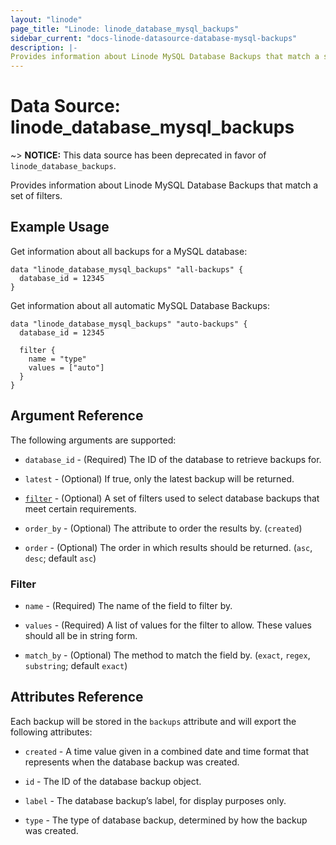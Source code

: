 ```yaml
---
layout: "linode"
page_title: "Linode: linode_database_mysql_backups"
sidebar_current: "docs-linode-datasource-database-mysql-backups"
description: |-
Provides information about Linode MySQL Database Backups that match a set of filters.
---
```


# Data Source: linode\_database\_mysql\_backups

~> **NOTICE:** This data source has been deprecated in favor of `linode_database_backups`.

Provides information about Linode MySQL Database Backups that match a set of filters.

## Example Usage

Get information about all backups for a MySQL database:

```hcl
data "linode_database_mysql_backups" "all-backups" {
  database_id = 12345
}
```

Get information about all automatic MySQL Database Backups:

```hcl
data "linode_database_mysql_backups" "auto-backups" {
  database_id = 12345
  
  filter {
    name = "type"
    values = ["auto"]
  }
}
```

## Argument Reference

The following arguments are supported:

* `database_id` - (Required) The ID of the database to retrieve backups for.

* `latest` - (Optional) If true, only the latest backup will be returned.

* [`filter`](#filter) - (Optional) A set of filters used to select database backups that meet certain requirements.

* `order_by` - (Optional) The attribute to order the results by. (`created`)

* `order` - (Optional) The order in which results should be returned. (`asc`, `desc`; default `asc`)

### Filter

* `name` - (Required) The name of the field to filter by.

* `values` - (Required) A list of values for the filter to allow. These values should all be in string form.

* `match_by` - (Optional) The method to match the field by. (`exact`, `regex`, `substring`; default `exact`)

## Attributes Reference

Each backup will be stored in the `backups` attribute and will export the following attributes:

* `created` - A time value given in a combined date and time format that represents when the database backup was created.

* `id` - The ID of the database backup object.

* `label` - The database backup’s label, for display purposes only.

* `type` - The type of database backup, determined by how the backup was created.
